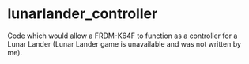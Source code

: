 # lunarlander_controller

Code which would allow a FRDM-K64F to function as a controller for a Lunar Lander (Lunar Lander game is unavailable and was not written by me).
